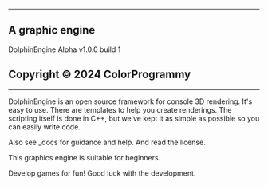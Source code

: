 ------------------------
A graphic engine
------------------------

DolphinEngine
Alpha v1.0.0 build 1

Copyright © 2024 ColorProgrammy
------------------------
------------------------

DolphinEngine is an open source framework for console 3D rendering. It's easy to use. There are templates to help you create renderings. The scripting itself is done in C++, but we've kept it as simple as possible so you can easily write code.

Also see _docs for guidance and help.
And read the license.

This graphics engine is suitable for beginners.

Develop games for fun!
Good luck with the development.
